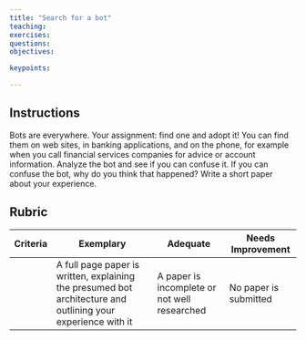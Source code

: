 ```yaml
---
title: "Search for a bot"
teaching: 
exercises:
questions:
objectives:

keypoints:

---
```


## Instructions

Bots are everywhere. Your assignment: find one and adopt it! You can find them on web sites, in banking applications, and on the phone, for example when you call financial services companies for advice or account information. Analyze the bot and see if you can confuse it. If you can confuse the bot, why do you think that happened? Write a short paper about your experience.

## Rubric

| Criteria | Exemplary                                                                                                     | Adequate                                     | Needs Improvement     |
| -------- | ------------------------------------------------------------------------------------------------------------- | -------------------------------------------- | --------------------- |
|          | A full  page paper is written, explaining the presumed bot architecture and outlining your experience with it | A paper is incomplete or not well researched | No paper is submitted |
